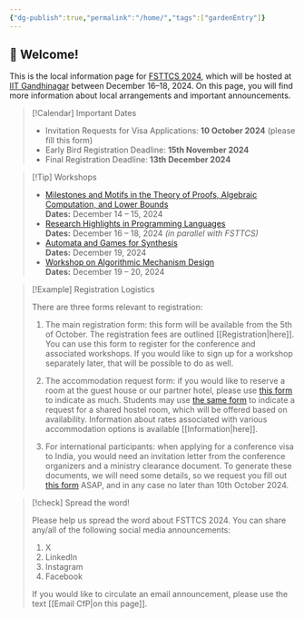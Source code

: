 ```yaml
---
{"dg-publish":true,"permalink":"/home/","tags":["gardenEntry"]}
---
```


## 👋 Welcome!

This is the local information page for [FSTTCS 2024](https://www.fsttcs.org.in/2024/), which will be hosted at [IIT Gandhinagar](https://www.iitgn.ac.in) between December 16–18, 2024. On this page, you will find more information about local arrangements and important announcements. 

> [!Calendar] Important Dates
> - Invitation Requests for Visa Applications: **10 October 2024** (please fill this form)
> - Early Bird Registration Deadline: **15th November 2024**
> - Final Registration Deadline: **13th December 2024**

> [!Tip] Workshops
> 
> - [Milestones and Motifs in the Theory of Proofs, Algebraic Computation, and Lower Bounds](https://mmcomplexity.github.io/)  
>     **Dates:** December 14 – 15, 2024  
> - [Research Highlights in Programming Languages](https://fmindia.cmi.ac.in/rhpl2024/)  
>     **Dates:** December 16 – 18, 2024  _(in parallel with FSTTCS)_
> - [Automata and Games for Synthesis](https://sites.google.com/view/fsttcs2024bworkshop/home)  
>     **Dates:** December 19, 2024  
> - [Workshop on Algorithmic Mechanism Design](http://www.tcs.tifr.res.in/~amd-24)  
>     **Dates:** December 19 – 20, 2024

> [!Example] Registration Logistics
> 
> There are three forms relevant to registration:
> 
> 1. The main registration form: this form will be available from the 5th of October. The registration fees are outlined [[Registration\|here]]. You can use this form to register for the conference and associated workshops. If you would like to sign up for a workshop separately later, that will be possible to do as well.
>    
> 2. The accommodation request form: if you would like to reserve a room at the guest house or our partner hotel, please use [this form](https://opnform.com/forms/fsttcs-2024-accommodation-request-form-tvztsp) to indicate as much. Students may use [the same form](https://opnform.com/forms/fsttcs-2024-accommodation-request-form-tvztsp) to indicate a request for a shared hostel room, which will be offered based on availability. Information about rates associated with various accommodation options is available [[Information\|here]].
>    
> 3. For international participants: when applying for a conference visa to India, you would need an invitation letter from the conference organizers and a ministry clearance document. To generate these documents, we will need some details, so we request you fill out [this form]() ASAP, and in any case no later than 10th October 2024.
>    

> [!check] Spread the word!
> 
> Please help us spread the word about FSTTCS 2024. You can share any/all of the following social media announcements:
> 
> 1. X
> 2. LinkedIn
> 3. Instagram
> 4. Facebook
>    
>  If you would like to circulate an email announcement, please use the text [[Email CfP\|on this page]].


